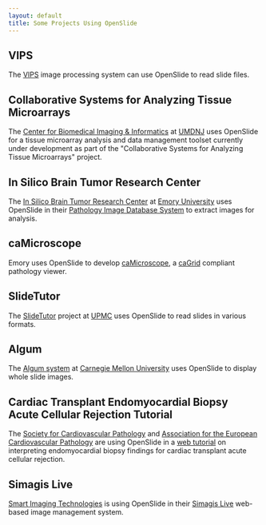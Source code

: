 ```yaml
---
layout: default
title: Some Projects Using OpenSlide
---
```


VIPS
----

The [VIPS][vips] image processing system can use OpenSlide to read
slide files.

[vips]: http://www.vips.ecs.soton.ac.uk/

Collaborative Systems for Analyzing Tissue Microarrays
------------------------------------------------------

The [Center for Biomedical Imaging & Informatics][cbii] at
[UMDNJ][umdnj] uses OpenSlide for a tissue microarray
analysis and data management toolset currently under development as
part of the "Collaborative Systems for Analyzing Tissue Microarrays"
project.

[cbii]: http://pleiad.umdnj.edu/CBII/index.html
[umdnj]: http://www.umdnj.edu/


In Silico Brain Tumor Research Center
-------------------------------------

The [In Silico Brain Tumor Research Center][isbtrc] at
[Emory University][emory] uses OpenSlide in their
[Pathology Image Database System][pidb] to extract images for analysis.

[isbtrc]: https://wiki.nci.nih.gov/pages/viewpage.action?pageId=21698609
[emory]: http://www.emory.edu/
[pidb]: http://confluence.cci.emory.edu:8090/display/PIDB/Home


caMicroscope
------------

Emory uses OpenSlide to develop [caMicroscope][camicroscope], a
[caGrid][cagrid] compliant pathology viewer.

[camicroscope]: https://cabig.nci.nih.gov/tools/caMicroscope
[cagrid]: http://cagrid.org/


SlideTutor
----------

The [SlideTutor][slidetutor] project at [UPMC][upmc] uses
OpenSlide to read slides in various formats.

[slidetutor]: http://slidetutor.upmc.edu/
[upmc]: http://www.upmc.edu/


Algum
-----

The [Algum system][algum] at [Carnegie Mellon University][cmu] uses
OpenSlide to display whole slide images.

[cmu]: http://www.cmu.edu/
[algum]: http://algum.cs.cmu.edu/


Cardiac Transplant Endomyocardial Biopsy Acute Cellular Rejection Tutorial
--------------------------------------------------------------------------

The [Society for Cardiovascular Pathology][scvp] and [Association for the
European Cardiovascular Pathology][aecvp] are using OpenSlide in a [web
tutorial][acr] on interpreting endomyocardial biopsy findings for cardiac
transplant acute cellular rejection.

[scvp]: http://scvp.net/
[aecvp]: http://anpat.unipd.it/aecvp/
[acr]: http://scvp.net/acr/


Simagis Live
------------

[Smart Imaging Technologies][smartimtech] is using OpenSlide in their
[Simagis Live][simagis-live] web-based image management system.

[smartimtech]: http://smartimtech.com/
[simagis-live]: http://live.simagis.com/
